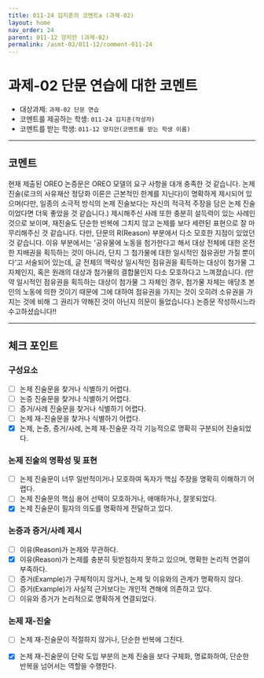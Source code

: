 ```yaml
---
title: 011-24 김지훈의 코멘트a (과제-02) 
layout: home
nav_order: 24
parent: 011-12 양지안 (과제-02)
permalink: /asmt-02/011-12/comment-011-24
---
```


# 과제-02 단문 연습에 대한 코멘트

- 대상과제: `과제-02 단문 연습`
- 코멘트를 제공하는 학생: `011-24 김지훈(작성자)` 
- 코멘트를 받는 학생: `011-12 양지안(코멘트를 받는 학생 이름)` 

---

## 코멘트

현재 제출된 OREO 논증문은 OREO 모델의 요구 사항을 대개 충족한 것 같습니다. 논제 진술(로크의 사유재산 정당화 이론은 근본적인 한계를 지닌다)이 명확하게 제시되어 있으며(다만, 일종의 소극적 방식의 논제 진술보다는 자신의 적극적 주장을 담은 논제 진술이었다면 더욱 좋았을 것 같습니다.) 제시해주신 사례 또한 충분히 설득력이 있는 사례인 것으로 보이며, 재진술도 단순한 반복에 그치지 않고 논제를 보다 세련된 표현으로 잘 마무리해주신 것 같습니다. 
다만, 단문의 R(Reason) 부분에서 다소 모호한 지점이 있었던 것 같습니다. 이유 부분에서는 '공유물에 노동을 첨가한다고 해서 대상 전체에 대한 온전한 지배권을 획득하는 것이 아니라, 단지 그 첨가물에 대한 일시적인 점유권만 가질 뿐이다'고 서술되어 있는데, 글 전체의 맥락상 일시적인 점유권을 획득하는 대상이 첨가물 그 자체인지, 혹은 원래의 대상과 첨가물의 결합물인지 다소 모호하다고 느껴졌습니다. (만약 일시적인 점유권을 획득하는 대상이 첨가물 그 자체인 경우, 첨가물 자체는 애당초 본인의 노동에 의한 것이기 때문에 그에 대하여 점유권을 가지는 것이 오히려 소유권을 가지는 것에 비해 그 권리가 약해진 것이 아닌지 의문이 들었습니다.) 논증문 작성하시느라 수고하셨습니다!!

---

## 체크 포인트

### **구성요소**
- [ ] 논제 진술문을 찾거나 식별하기 어렵다.
- [ ] 논증 진술문을 찾거나 식별하기 어렵다.
- [ ] 증거/사례 진술문을 찾거나 식별하기 어렵다.
- [ ] 논제 재-진술문을 찾거나 식별하기 어렵다.
- [x] 논제, 논증, 증거/사례, 논제 재-진술문 각각 기능적으로 명확히 구분되어 진술되었다.

### **논제 진술의 명확성 및 표현**  
- [ ] 논제 진술문이 너무 일반적이거나 모호하여 독자가 핵심 주장을 명확히 이해하기 어렵다.  
- [ ] 논제 진술문의 핵심 용어 선택이 모호하거나, 애매하거나, 잘못되었다.  
- [x] 논제 진술문이 필자의 의도를 명확하게 전달하고 있다.  

### **논증과 증거/사례 제시**  
- [ ] 이유(Reason)가 논제와 무관하다.
- [x] 이유(Reason)가 논제를 충분히 뒷받침하지 못하고 있으며, 명확한 논리적 연결이 부족하다.  
- [ ] 증거(Example)가 구체적이지 않거나, 논제 및 이유와의 관계가 명확하지 않다. 
- [ ] 증거(Example)가 사실적 근거보다는 개인적 견해에 의존하고 있다.  
- [ ] 이유와 증거가 논리적으로 명확하게 연결되었다.  

### **논제 재-진술**  
- [ ] 논제 재-진술문이 적절하지 않거나, 단순한 반복에 그친다.   
- [x] 논제 재-진술문이 단락 도입 부분의 논제 진술을 보다 구체화, 명료화하여, 단순한 반복을 넘어서는 역할을 수행한다.  

